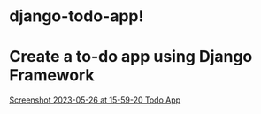 # django-todo-app!
# Create a to-do app using Django Framework

[Screenshot 2023-05-26 at 15-59-20 Todo App](https://github.com/xeqtter/django-todo-app/assets/3467152/4dab8887-3ce9-4cdd-8933-0d60326d9e85)
